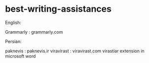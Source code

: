 # best-writing-assistances

English:

Grammarly :  grammarly.com

Persian:

paknevis :   paknevis.ir
viravirast : viravirast.com
virastiar extension in microsoft word
